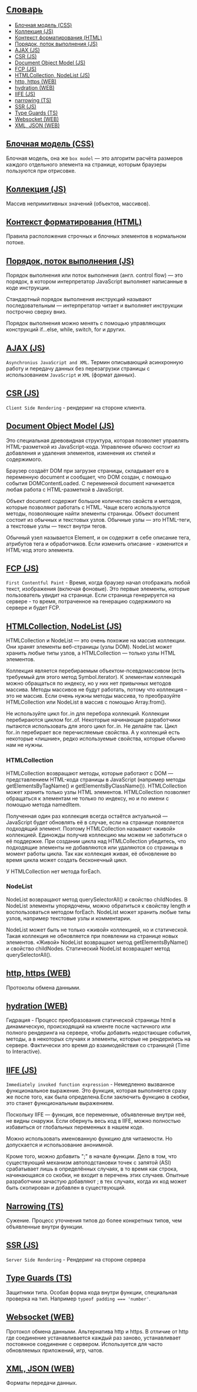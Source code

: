 # [`Словарь`](./index.md)

- [Блочная модель (CSS)](#блочная-модель-css)
- [Коллекция (JS)](#коллекция-js)
- [Контекст форматирования (HTML)](#контекст-форматирования-html)
- [Порядок, поток выполнения (JS)](#порядок-поток-выполнения-js)
- [AJAX (JS)](#ajax-js)
- [CSR (JS)](#csr-js)
- [Document Object Model (JS)](#document-object-model-js)
- [FCP (JS)](#fcp-js)
- [HTMLCollection, NodeList (JS)](#htmlcollection-nodelist-js)
- [http, https (WEB)](#http-https-web)
- [hydration (WEB)](#hydration-web)
- [IIFE (JS)](#iife-js)
- [narrowing (TS)](#narrowing-ts)
- [SSR (JS)](#ssr-js)
- [Type Guards (TS)](#type-guards-ts)
- [Websocket (WEB)](#websocket-web)
- [XML, JSON (WEB)](#xml-json-web)

## [Блочная модель (CSS)](#словарь)

Блочная модель, она же `box model` — это алгоритм расчёта размеров каждого отдельного элемента на странице, которым браузеры пользуются при отрисовке.

## [Коллекция (JS)](#словарь)

Массив непримитивных значений (объектов, массивов).

## [Контекст форматирования (HTML)](#словарь)

Правила расположения строчных и блочных элементов в нормальном потоке.

## [Порядок, поток выполнения (JS)](#словарь)

Порядок выполнения или поток выполнения (англ. control flow) — это порядок, в котором интерпретатор JavaScript выполняет написанные в коде инструкции.

Стандартный порядок выполнения инструкций называют последовательным — интерпретатор читает и выполняет инструкции построчно сверху вниз.

Порядок выполнения можно менять с помощью управляющих конструкций if...else, while, switch, for и других.

## [AJAX (JS)](#словарь)

`Asynchronius JavaScript and XML`. Термин описывающий асинхронную работу и передачу данных без перезагрузки страницы с использованием `JavaScript` и `XML` (формат данных).

## [CSR (JS)](#словарь)

`Client Side Rendering` - рендеринг на стороне клиента.

## [Document Object Model (JS)](#словарь)

Это специальная древовидная структура, которая позволяет управлять HTML-разметкой из JavaScript-кода. Управление обычно состоит из добавления и удаления элементов, изменения их стилей и содержимого.

Браузер создаёт DOM при загрузке страницы, складывает его в переменную document и сообщает, что DOM создан, с помощью события DOMContentLoaded. С переменной document начинается любая работа с HTML-разметкой в JavaScript.

Объект document содержит большое количество свойств и методов, которые позволяют работать с HTML. Чаще всего используются методы, позволяющие найти элементы страницы. Объект document состоит из обычных и текстовых узлов. Обычные узлы — это HTML-теги, а текстовые узлы — текст внутри тегов.

Обычный узел называется Element, и он содержит в себе описание тега, атрибутов тега и обработчиков. Если изменить описание - изменится и HTML-код этого элемента.

## [FCP (JS)](#словарь)

`First Contentful Paint` - Время, когда браузер начал отображать любой текст, изображения (включая фоновые). Это первые элементы, которые пользователь увидит на странице. Если страница генерируется на сервере - то время, потраченное на генерацию содержимого на сервере и будет FCP.

## [HTMLCollection, NodeList (JS)](#словарь)

HTMLCollection и NodeList — это очень похожие на массив коллекции. Они хранят элементы веб-страницы (узлы DOM). NodeList может хранить любые типы узлов, а HTMLCollection — только узлы HTML элементов.

Коллекция является перебираемым объектом-псевдомассивом (есть требуемый для этого метод Symbol.iterator). К элементам коллекций можно обращаться по индексу, но у них нет привычных методов массива. Методы массивов не будут работать, потому что коллекция – это не массив. Если очень нужны методы массива, то преобразуйте HTMLCollection или NodeList в массив с помощью Array.from().

Не используйте цикл for..in для перебора коллекций. Коллекции перебираются циклом for..of. Некоторые начинающие разработчики пытаются использовать для этого цикл for..in. Не делайте так. Цикл for..in перебирает все перечисляемые свойства. А у коллекций есть некоторые «лишние», редко используемые свойства, которые обычно нам не нужны.

### HTMLCollection

HTMLCollection возвращают методы, которые работают с DOM — представлением HTML-кода страницы в JavaScript (например методы getElementsByTagName() и getElementsByClassName()). HTMLCollection может хранить только узлы HTML элементов. HTMLCollection позволяет обращаться к элементам не только по индексу, но и по имени с помощью метода namedItem.

Полученная один раз коллекция всегда остаётся актуальной — JavaScript будет обновлять её в случае, если на странице появляется подходящий элемент. Поэтому HTMLCollection называют «живой» коллекцией. Единожды получив коллекцию мы можем не заботиться о её поддержке. При создании цикла над HTMLCollection убедитесь, что подходящие элементы не добавляются или удаляются со страницы в момент работы цикла. Так как коллекция живая, её обновление во время цикла может создать бесконечный цикл.

У HTMLCollection нет метода forEach.

### NodeList

NodeList возвращают метод querySelectorAll() и свойство childNodes. В NodeList элементы упорядочены, можно обратиться к свойству length и воспользоваться методом forEach. NodeList может хранить любые типы узлов, например текстовые узлы и комментарии.

NodeList может быть не только «живой» коллекцией, но и статической. Такая коллекция не обновляется при появлении на странице новых элементов. «Живой» NodeList возвращают метод getElementsByName() и свойство childNodes. Статический NodeList возвращает метод querySelectorAll().

## [http, https (WEB)](#словарь)

Протоколы обмена данными.

## [hydration (WEB)](#словарь)

Гидрация - Процесс преобразования статической страницы html в динамическую, происходящий на клиенте после частичного или полного рендеринга на сервере, чтобы добавить недостающие события, методы, а в некоторых случаях и элементы, которые не рендерились на сервере. Фактически это время до взаимодействия со страницей (Time to Interactive).

## [IIFE (JS)](#словарь)

`Immediately invoked function expression` - Немедленно вызванное функциональное выражение. Это функция, которая выполняется сразу же после того, как была определена.Если заключить функцию в скобки, это станет функциональным выражением.

Поскольку IIFE — функция, все переменные, объявленные внутри неё, не видны снаружи. Если обернуть весь код в IIFE, можно полностью избавиться от глобальных переменных в нашем коде.

Можно использовать именованную функцию для читаемости. Но допускается и использование анонимной.

Кроме того, можно добавить ";" в начале функции. Дело в том, что существующий механизм автоподстановки точек с запятой (ASI) срабатывает лишь в определённых случаях, в то время как строка, начинающаяся со скобки, не входит в перечень этих случаев. Опытные разработчики зачастую добавляют ; в тех случаях, когда их код может быть скопирован и добавлен в существующий.

## [Narrowing (TS)](#словарь)

Сужение. Процесс уточнения типов до более конкретных типов, чем объявленные внутри функции.

## [SSR (JS)](#словарь)

`Server Side Rendering` - Рендеринг на стороне сервера

## [Type Guards (TS)](#словарь)

Защитники типа. Особая форма кода внутри функции, специальная проверка на тип. Например `typeof padding === 'number'`.

## [Websocket (WEB)](#словарь)

Протокол обмена данными. Альтернатива http и https. В отличие от http где соединение устанавливается каждый раз заново, устанавливает постоянное соединение с сервером. Используется для часто обновляемых приложений, игр, чатов.

## [XML, JSON (WEB)](#словарь)

Форматы передачи данных.
